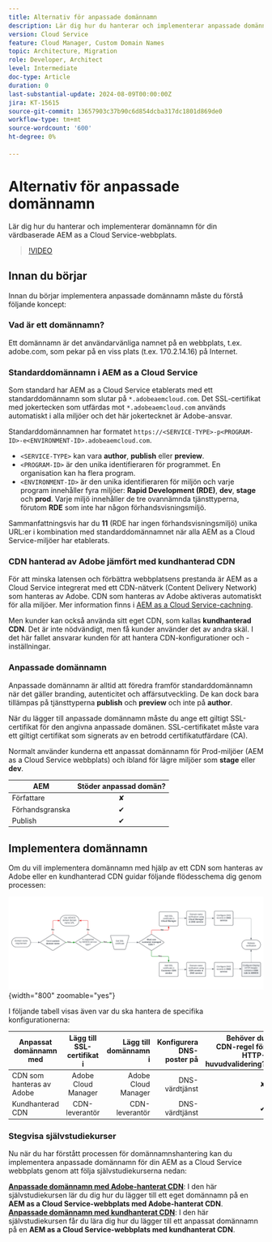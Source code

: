 ```yaml
---
title: Alternativ för anpassade domännamn
description: Lär dig hur du hanterar och implementerar anpassade domännamn för din värdbaserade AEM as a Cloud Service-webbplats.
version: Cloud Service
feature: Cloud Manager, Custom Domain Names
topic: Architecture, Migration
role: Developer, Architect
level: Intermediate
doc-type: Article
duration: 0
last-substantial-update: 2024-08-09T00:00:00Z
jira: KT-15615
source-git-commit: 13657903c37b90c6d854dcba317dc1801d869de0
workflow-type: tm+mt
source-wordcount: '600'
ht-degree: 0%

---
```



# Alternativ för anpassade domännamn

Lär dig hur du hanterar och implementerar domännamn för din värdbaserade AEM as a Cloud Service-webbplats.

>[!VIDEO](https://video.tv.adobe.com/v/3432632?quality=12&learn=on)

## Innan du börjar

Innan du börjar implementera anpassade domännamn måste du förstå följande koncept:

### Vad är ett domännamn?

Ett domännamn är det användarvänliga namnet på en webbplats, t.ex. adobe.com, som pekar på en viss plats (t.ex. 170.2.14.16) på Internet.

### Standarddomännamn i AEM as a Cloud Service

Som standard har AEM as a Cloud Service etablerats med ett standarddomännamn som slutar på `*.adobeaemcloud.com`. Det SSL-certifikat med jokertecken som utfärdas mot `*.adobeaemcloud.com` används automatiskt i alla miljöer och det här jokertecknet är Adobe-ansvar.

Standarddomännamnen har formatet `https://<SERVICE-TYPE>-p<PROGRAM-ID>-e<ENVIRONMENT-ID>.adobeaemcloud.com`.

- `<SERVICE-TYPE>` kan vara **author**, **publish** eller **preview**.
- `<PROGRAM-ID>` är den unika identifieraren för programmet. En organisation kan ha flera program.
- `<ENVIRONMENT-ID>` är den unika identifieraren för miljön och varje program innehåller fyra miljöer: **Rapid Development (RDE)**, **dev**, **stage** och **prod**. Varje miljö innehåller de tre ovannämnda tjänsttyperna, förutom **RDE** som inte har någon förhandsvisningsmiljö.

Sammanfattningsvis har du **11** (RDE har ingen förhandsvisningsmiljö) unika URL:er i kombination med standarddomännamnet när alla AEM as a Cloud Service-miljöer har etablerats.

### CDN hanterad av Adobe jämfört med kundhanterad CDN

För att minska latensen och förbättra webbplatsens prestanda är AEM as a Cloud Service integrerat med ett CDN-nätverk (Content Delivery Network) som hanteras av Adobe. CDN som hanteras av Adobe aktiveras automatiskt för alla miljöer. Mer information finns i [AEM as a Cloud Service-cachning](../caching/overview.md).

Men kunder kan också använda sitt eget CDN, som kallas **kundhanterad CDN**. Det är inte nödvändigt, men få kunder använder det av andra skäl. I det här fallet ansvarar kunden för att hantera CDN-konfigurationer och -inställningar.

### Anpassade domännamn

Anpassade domännamn är alltid att föredra framför standarddomännamn när det gäller branding, autenticitet och affärsutveckling. De kan dock bara tillämpas på tjänsttyperna **publish** och **preview** och inte på **author**.

När du lägger till anpassade domännamn måste du ange ett giltigt SSL-certifikat för den angivna anpassade domänen. SSL-certifikatet måste vara ett giltigt certifikat som signerats av en betrodd certifikatutfärdare (CA).

Normalt använder kunderna ett anpassat domännamn för Prod-miljöer (AEM as a Cloud Service webbplats) och ibland för lägre miljöer som **stage** eller **dev**.

| AEM | Stöder anpassad domän? |
|---------------------|:-----------------------:|
| Författare | ✘ |
| Förhandsgranska | ✔ |
| Publish | ✔ |

## Implementera domännamn

Om du vill implementera domännamn med hjälp av ett CDN som hanteras av Adobe eller en kundhanterad CDN guidar följande flödesschema dig genom processen:

![Flödesschema för hantering av domännamn](./assets/domain-name-management-flowchart.png){width="800" zoomable="yes"}

I följande tabell visas även var du ska hantera de specifika konfigurationerna:

| Anpassat domännamn med | Lägg till SSL-certifikat i | Lägg till domännamn i | Konfigurera DNS-poster på | Behöver du CDN-regel för HTTP-huvudvalidering? |
|---------------------|:-----------------------:|-----------------------:|-----------------------:|-----------------------:|
| CDN som hanteras av Adobe | Adobe Cloud Manager | Adobe Cloud Manager | DNS-värdtjänst | ✘ |
| Kundhanterad CDN | CDN-leverantör | CDN-leverantör | DNS-värdtjänst | ✔ |

### Stegvisa självstudiekurser

Nu när du har förstått processen för domännamnshantering kan du implementera anpassade domännamn för din AEM as a Cloud Service webbplats genom att följa självstudiekurserna nedan:

**[Anpassade domännamn med Adobe-hanterat CDN](./custom-domain-name-with-adobe-managed-cdn.md)**: I den här självstudiekursen lär du dig hur du lägger till ett eget domännamn på en **AEM as a Cloud Service-webbplats med Adobe-hanterat CDN**.
**[Anpassade domännamn med kundhanterat CDN](./custom-domain-names-with-customer-managed-cdn.md)**: I den här självstudiekursen får du lära dig hur du lägger till ett anpassat domännamn på en **AEM as a Cloud Service-webbplats med kundhanterat CDN**.

